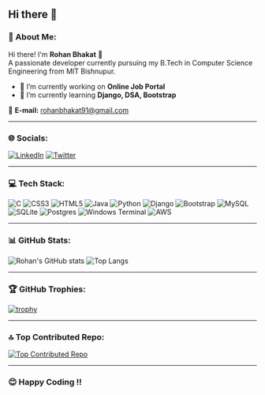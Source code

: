 ## Hi there 👋

### 💫 About Me:
Hi there! I'm **Rohan Bhakat** 👋  
A passionate developer currently pursuing my B.Tech in Computer Science Engineering from MIT Bishnupur.

- 🔭 I’m currently working on **Online Job Portal**  
- 🌱 I’m currently learning **Django, DSA, Bootstrap**

📧 **E-mail:** rohanbhakat91@gmail.com

---

### 🌐 Socials:
[![LinkedIn](https://img.shields.io/badge/LinkedIn-%230077B5.svg?logo=linkedin&logoColor=white)](https://www.linkedin.com/in/rohanbhakat91/) 
[![Twitter](https://img.shields.io/badge/Twitter-%231DA1F2.svg?logo=twitter&logoColor=white)](https://twitter.com/rohanbhakat91)

---

### 💻 Tech Stack:
![C](https://img.shields.io/badge/C-%2300599C.svg?style=flat&logo=c&logoColor=white)
![CSS3](https://img.shields.io/badge/CSS3-%231572B6.svg?style=flat&logo=css3&logoColor=white)
![HTML5](https://img.shields.io/badge/HTML5-%23E34F26.svg?style=flat&logo=html5&logoColor=white)
![Java](https://img.shields.io/badge/Java-%23ED8B00.svg?style=flat&logo=java&logoColor=white)
![Python](https://img.shields.io/badge/Python-%233776AB.svg?style=flat&logo=python&logoColor=white)
![Django](https://img.shields.io/badge/Django-%23092E20.svg?style=flat&logo=django&logoColor=white)
![Bootstrap](https://img.shields.io/badge/Bootstrap-%23563D7C.svg?style=flat&logo=bootstrap&logoColor=white)
![MySQL](https://img.shields.io/badge/MySQL-%2300f.svg?style=flat&logo=mysql&logoColor=white)
![SQLite](https://img.shields.io/badge/SQLite-%2307405e.svg?style=flat&logo=sqlite&logoColor=white)
![Postgres](https://img.shields.io/badge/PostgreSQL-%23316192.svg?style=flat&logo=postgresql&logoColor=white)
![Windows Terminal](https://img.shields.io/badge/Windows%20Terminal-%23000000.svg?style=flat&logo=windows-terminal&logoColor=white)
![AWS](https://img.shields.io/badge/AWS-%23FF9900.svg?style=flat&logo=amazon-aws&logoColor=white)

---

### 📊 GitHub Stats:
![Rohan's GitHub stats](https://github-readme-stats.vercel.app/api?username=rohan-bhakat&show_icons=true&theme=tokyonight)
![Top Langs](https://github-readme-stats.vercel.app/api/top-langs/?username=rohan-bhakat&layout=compact&theme=tokyonight)

---

### 🏆 GitHub Trophies:
[![trophy](https://github-profile-trophy.vercel.app/?username=rohan-bhakat&theme=onedark)](https://github.com/ryo-ma/github-profile-trophy)

---

### 🔝 Top Contributed Repo:
[![Top Contributed Repo](https://github-contributor-stats.vercel.app/api?username=rohan-bhakat&limit=1&theme=tokyonight)](https://github.com/rohan-bhakat)

---

### 😊 Happy Coding !!

